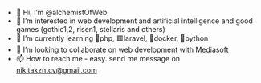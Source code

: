 - 👋 Hi, I’m @alchemistOfWeb
- 👀 I’m interested in web development and artificial intelligence and good games (gothic1,2, risen1, stellaris and others)
- 🌱 I’m currently learning 🐘php, 🟥laravel, 🐋docker, 🐍python
- 💞️ I’m looking to collaborate on web development with Mediasoft
- 📫 How to reach me - easy. send me message on nikitakzntcv@gmail.com

<!---
alchemistOfWeb/alchemistOfWeb is a ✨ special ✨ repository because its `README.md` (this file) appears on your GitHub profile.
You can click the Preview link to take a look at your changes.
--->

